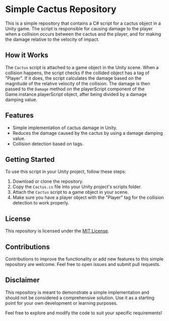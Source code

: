 # Simple Cactus Repository

This is a simple repository that contains a C# script for a cactus object in a Unity game. The script is responsible for causing damage to the player when a collision occurs between the cactus and the player, and for making the damage relative to the velocity of impact.

## How it Works

The `Cactus` script is attached to a game object in the Unity scene. When a collision happens, the script checks if the collided object has a tag of "Player". If it does, the script calculates the damage based on the magnitude of the relative velocity of the collision. The damage is then passed to the `Damage` method on the playerScript component of the Game.instance.playerScript object, after being divided by a damage damping value.

## Features

- Simple implementation of cactus damage in Unity.
- Reduces the damage caused by the cactus by using a damage damping value.
- Collision detection based on tags.

## Getting Started

To use this script in your Unity project, follow these steps:

1. Download or clone the repository.
2. Copy the `Cactus.cs` file into your Unity project's scripts folder.
3. Attach the `Cactus` script to a game object in your scene.
4. Make sure you have a player object with the "Player" tag for the collision detection to work properly.

## License

This repository is licensed under the [MIT License](LICENSE).

## Contributions

Contributions to improve the functionality or add new features to this simple repository are welcome. Feel free to open issues and submit pull requests.

## Disclaimer

This repository is meant to demonstrate a simple implementation and should not be considered a comprehensive solution. Use it as a starting point for your own development or learning purposes.

Feel free to explore and modify the code to suit your specific requirements!
